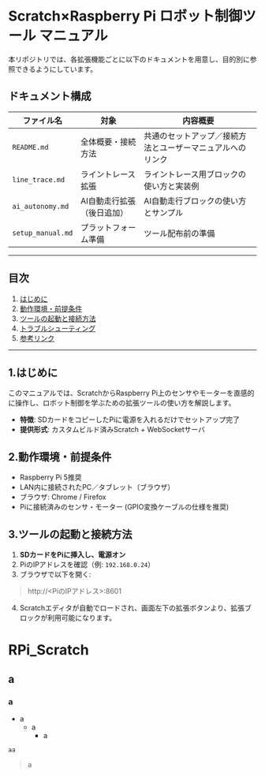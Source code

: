 # Scratch×Raspberry Pi ロボット制御ツール マニュアル

本リポジトリでは、各拡張機能ごとに以下のドキュメントを用意し、目的別に参照できるようにしています。

## ドキュメント構成
| ファイル名               | 対象                         | 内容概要                         |
|----------------------|----------------------------|------------------------------|
| `README.md`         | 全体概要・接続方法              | 共通のセットアップ／接続方法とユーザーマニュアルへのリンク |
| `line_trace.md`| ライントレース拡張             | ライントレース用ブロックの使い方と実装例   |
| `ai_autonomy.md`| AI自動走行拡張（後日追加）       | AI自動走行ブロックの使い方とサンプル     |
| `setup_manual.md`| プラットフォーム準備       | ツール配布前の準備     |

---

## 目次
1. [はじめに](#はじめに)
2. [動作環境・前提条件](#動作環境・前提条件)
3. [ツールの起動と接続方法](#ツールの起動と接続方法)
4. [トラブルシューティング](#トラブルシューティング)
5. [参考リンク](#参考リンク)

---

## 1.はじめに
このマニュアルでは、ScratchからRaspberry Pi上のセンサやモーターを直感的に操作し、ロボット制御を学ぶための拡張ツールの使い方を解説します。

- **特徴**: SDカードをコピーしたPiに電源を入れるだけでセットアップ完了
- **提供形式**: カスタムビルド済みScratch + WebSocketサーバ


## 2.動作環境・前提条件
- Raspberry Pi 5推奨
- LAN内に接続されたPC／タブレット（ブラウザ）
- ブラウザ: Chrome / Firefox
- Piに接続済みのセンサ・モーター (GPIO変換ケーブルの仕様を推奨)

## 3.ツールの起動と接続方法
1. **SDカードをPiに挿入し、電源オン**
2. PiのIPアドレスを確認（例: `192.168.0.24`）
3. ブラウザで以下を開く:  
> http://<PiのIPアドレス>:8601
4. Scratchエディタが自動でロードされ、画面左下の拡張ボタンより、拡張ブロックが利用可能になります。










# RPi_Scratch
## a
### a
- a
  - a
     - a
```
aa
```

> a
